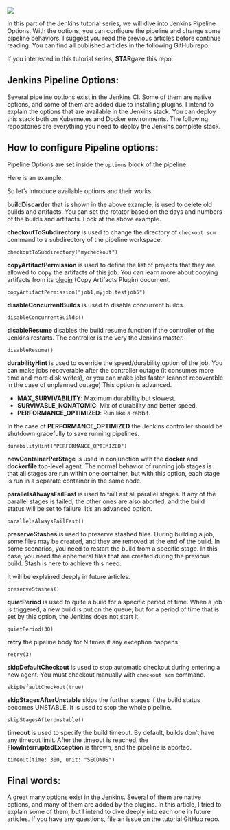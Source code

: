 ![](https://miro.medium.com/max/1400/1*isD_dDi7u493JTm4ZudxOw.jpeg)

In this part of the Jenkins tutorial series, we will dive into Jenkins Pipeline Options. With the options, you can configure the pipeline and change some pipeline behaviors. I suggest you read the previous articles before continue reading. You can find all published articles in the following GitHub repo.

If you interested in this tutorial series, **STAR**gaze this repo:

## Jenkins Pipeline Options:

Several pipeline options exist in the Jenkins CI. Some of them are native options, and some of them are added due to installing plugins. I intend to explain the options that are available in the Jenkins stack. You can deploy this stack both on Kubernetes and Docker environments. The following repositories are everything you need to deploy the Jenkins complete stack.

## How to configure Pipeline options:

Pipeline Options are set inside the `options` block of the pipeline.

Here is an example:

So let’s introduce available options and their works.

**buildDiscarder** that is shown in the above example, is used to delete old builds and artifacts. You can set the rotator based on the days and numbers of the builds and artifacts. Look at the above example.

**checkoutToSubdirectory** is used to change the directory of `checkout scm` command to a subdirectory of the pipeline workspace.

```
checkoutToSubdirectory("mycheckout")
```

**copyArtifactPermission** is used to define the list of projects that they are allowed to copy the artifacts of this job. You can learn more about copying artifacts from its [plugin](https://plugins.jenkins.io/copyartifact) (Copy Artifacts Plugin) document.

```
copyArtifactPermission("job1,myjob,testjob5")
```

**disableConcurrentBuilds** is used to disable concurrent builds.

```
disableConcurrentBuilds()
```

**disableResume** disables the build resume function if the controller of the Jenkins restarts. The controller is the very the Jenkins master.

```
disableResume()
```

**durabilityHint** is used to override the speed/durability option of the job. You can make jobs recoverable after the controller outage (it consumes more time and more disk writes), or you can make jobs faster (cannot recoverable in the case of unplanned outage) This option is advanced.

-   **MAX\_SURVIVABILITY**: Maximum durability but slowest.
-   **SURVIVABLE\_NONATOMIC**: Mix of durability and better speed.
-   **PERFORMANCE\_OPTIMIZED**: Run like a rabbit.

In the case of **PERFORMANCE\_OPTIMIZED** the Jenkins controller should be shutdown gracefully to save running pipelines.

```
durabilityHint("PERFORMANCE_OPTIMIZED")
```

**newContainerPerStage** is used in conjunction with the **docker** and **dockerfile** top-level agent. The normal behavior of running job stages is that all stages are run within one container, but with this option, each stage is run in a separate container in the same node.

**parallelsAlwaysFailFast** is used to failFast all parallel stages. If any of the parallel stages is failed, the other ones are also aborted, and the build status will be set to failure. It’s an advanced option.

```
parallelsAlwaysFailFast()
```

**preserveStashes** is used to preserve stashed files. During building a job, some files may be created, and they are removed at the end of the build. In some scenarios, you need to restart the build from a specific stage. In this case, you need the ephemeral files that are created during the previous build. Stash is here to achieve this need.

It will be explained deeply in future articles.

```
preserveStashes()
```

**quietPeriod** is used to quite a build for a specific period of time. When a job is triggered, a new build is put on the queue, but for a period of time that is set by this option, the Jenkins does not start it.

```
quietPeriod(30)
```

**retry** the pipeline body for N times if any exception happens.

```
retry(3)
```

**skipDefaultCheckout** is used to stop automatic checkout during entering a new agent. You must checkout manually with `checkout scm` command.

```
skipDefaultCheckout(true)
```

**skipStagesAfterUnstable** skips the further stages if the build status becomes UNSTABLE. It is used to stop the whole pipeline.

```
skipStagesAfterUnstable()
```

**timeout** is used to specify the build timeout. By default, builds don’t have any timeout limit. After the timeout is reached, the **FlowInterruptedException** is thrown, and the pipeline is aborted.

```
timeout(time: 300, unit: "SECONDS")
```

## Final words:

A great many options exist in the Jenkins. Several of them are native options, and many of them are added by the plugins. In this article, I tried to explain some of them, but I intend to dive deeply into each one in future articles. If you have any questions, file an issue on the tutorial GitHub repo.